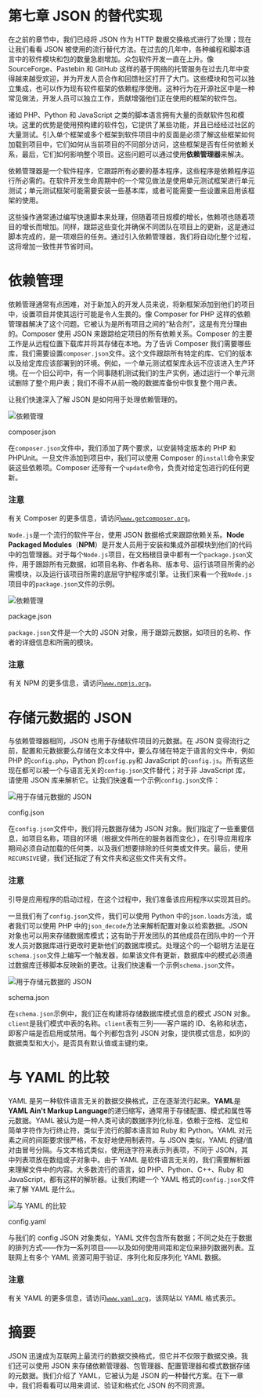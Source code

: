 # 第七章 JSON 的替代实现

在之前的章节中，我们已经将 JSON 作为 HTTP 数据交换格式进行了处理；现在让我们看看 JSON 被使用的流行替代方法。在过去的几年中，各种编程和脚本语言中的软件模块和包的数量急剧增加。众包软件开发一直在上升。像 SourceForge、Pastebin 和 GitHub 这样的基于网络的托管服务在过去几年中变得越来越受欢迎，并为开发人员合作和回馈社区打开了大门。这些模块和包可以独立集成，也可以作为现有软件框架的依赖程序使用。这种行为在开源社区中是一种常见做法，开发人员可以独立工作，贡献增强他们正在使用的框架的软件包。

诸如 PHP、Python 和 JavaScript 之类的脚本语言拥有大量的贡献软件包和模块。这里的优势是使用预构建的软件包，它提供了某些功能，并且已经经过社区的大量测试。引入单个框架或多个框架到软件项目中的反面是必须了解这些框架如何加载到项目中，它们如何从当前项目的不同部分访问，这些框架是否有任何依赖关系，最后，它们如何影响整个项目。这些问题可以通过使用**依赖管理器**来解决。

依赖管理器是一个软件程序，它跟踪所有必要的基本程序，这些程序是依赖程序运行所必需的。在软件开发生命周期中的一个常见做法是使用单元测试框架进行单元测试；单元测试框架可能需要安装一些基本库，或者可能需要一些设置来启用该框架的使用。

这些操作通常通过编写快速脚本来处理，但随着项目规模的增长，依赖项也随着项目的增长而增加。同样，跟踪这些变化并确保不同团队在项目上的更新，这是通过脚本完成的，是一项艰巨的任务。通过引入依赖管理器，我们将自动化整个过程，这将增加一致性并节省时间。

# 依赖管理

依赖管理通常有点困难，对于新加入的开发人员来说，将新框架添加到他们的项目中，设置项目并使其运行可能是令人生畏的。像 Composer for PHP 这样的依赖管理器解决了这个问题。它被认为是所有项目之间的“粘合剂”，这是有充分理由的。Composer 使用 JSON 来跟踪给定项目的所有依赖关系。Composer 的主要工作是从远程位置下载库并将其存储在本地。为了告诉 Composer 我们需要哪些库，我们需要设置`composer.json`文件。这个文件跟踪所有特定的库、它们的版本以及给定库应该部署到的环境。例如，一个单元测试框架库永远不应该进入生产环境。在一个旧公司中，有一个同事随机测试我们的生产实例，通过运行一个单元测试删除了整个用户表；我们不得不从前一晚的数据库备份中恢复整个用户表。

让我们快速深入了解 JSON 是如何用于处理依赖管理的。

![依赖管理](img/6034OS_07_01.jpg)

composer.json

在`composer.json`文件中，我们添加了两个要求，以安装特定版本的 PHP 和 PHPUnit。一旦文件添加到项目中，我们可以使用 Composer 的`install`命令来安装这些依赖项。Composer 还带有一个`update`命令，负责对给定包进行的任何更新。

### 注意

有关 Composer 的更多信息，请访问[`www.getcomposer.org`](http://www.getcomposer.org)。

`Node.js`是一个流行的软件平台，使用 JSON 数据格式来跟踪依赖关系。**Node Packaged Modules**（**NPM**）是开发人员用于安装和集成外部模块到他们的代码中的包管理器。对于每个`Node.js`项目，在文档根目录中都有一个`package.json`文件，用于跟踪所有元数据，如项目名称、作者名称、版本号、运行该项目所需的必需模块，以及运行该项目所需的底层守护程序或引擎。让我们来看一个我`Node.js`项目中的`package.json`文件的示例。

![依赖管理](img/6034OS_07_02.jpg)

package.json

`package.json`文件是一个大的 JSON 对象，用于跟踪元数据，如项目的名称、作者的详细信息和所需的模块。

### 注意

有关 NPM 的更多信息，请访问[`www.npmjs.org`](https://www.npmjs.org)。

# 存储元数据的 JSON

与依赖管理器相同，JSON 也用于存储软件项目的元数据。在 JSON 变得流行之前，配置和元数据要么存储在文本文件中，要么存储在特定于语言的文件中，例如 PHP 的`config.php`，Python 的`config.py`和 JavaScript 的`config.js`。所有这些现在都可以被一个与语言无关的`config.json`文件替代；对于非 JavaScript 库，请使用 JSON 库来解析它。让我们快速看一个示例`config.json`文件：

![用于存储元数据的 JSON](img/6034OS_07_03.jpg)

config.json

在`config.json`文件中，我们将元数据存储为 JSON 对象。我们指定了一些重要信息，如项目名称，项目的环境（根据文件所在的服务器而变化），在引导应用程序期间必须自动加载的任何类，以及我们想要排除的任何类或文件夹。最后，使用`RECURSIVE`键，我们还指定了有文件夹和这些文件夹有文件。

### 注意

引导是应用程序的启动过程，在这个过程中，我们准备该应用程序以实现其目的。

一旦我们有了`config.json`文件，我们可以使用 Python 中的`json.loads`方法，或者我们可以使用 PHP 中的`json_decode`方法来解析配置对象以检索数据。JSON 对象也可以用来存储数据库模式；这有助于开发团队的其他成员在团队中的一个开发人员对数据库进行更改时更新他们的数据库模式。处理这个的一个聪明方法是在`schema.json`文件上编写一个触发器，如果该文件有更新，数据库中的模式必须通过数据库迁移脚本反映新的更改。让我们快速看一个示例`schema.json`文件。

![用于存储元数据的 JSON](img/6034OS_07_04.jpg)

schema.json

在`schema.json`示例中，我们正在构建将存储数据库模式信息的模式 JSON 对象。`client`是我们模式中表的名称。`client`表有三列——客户端的 ID、名称和状态，即客户端是否启用或禁用。每个列都包含列 JSON 对象，提供模式信息，如列的数据类型和大小，是否具有默认值或主键约束。

# 与 YAML 的比较

YAML 是另一种软件语言无关的数据交换格式，正在逐渐流行起来。**YAML**是**YAML Ain't Markup Language**的递归缩写，通常用于存储配置、模式和属性等元数据。YAML 被认为是一种人类可读的数据序列化标准，依赖于空格、定位和简单字符作为行终止符，类似于流行的脚本语言如 Ruby 和 Python。YAML 对元素之间的间距要求很严格，不友好地使用制表符。与 JSON 类似，YAML 的键/值对由冒号分隔。与文本格式类似，使用连字符来表示列表项，不同于 JSON，其中列表项放在数组或子对象中。由于 YAML 是软件语言无关的，我们需要解析器来理解文件中的内容。大多数流行的语言，如 PHP、Python、C++、Ruby 和 JavaScript，都有这样的解析器。让我们构建一个 YAML 格式的`config.json`文件来了解 YAML 是什么。

![与 YAML 的比较](img/6034OS_07_05.jpg)

config.yaml

与我们的 config JSON 对象类似，YAML 文件包含所有数据；不同之处在于数据的排列方式——作为一系列项目——以及如何使用间距和定位来排列数据列表。互联网上有多个 YAML 资源可用于验证、序列化和反序列化 YAML 数据。

### 注意

有关 YAML 的更多信息，请访问[`www.yaml.org`](http://www.yaml.org)，该网站以 YAML 格式表示。

# 摘要

JSON 迅速成为互联网上最流行的数据交换格式，但它并不仅限于数据交换。我们还可以使用 JSON 来存储依赖管理器、包管理器、配置管理器和模式数据存储的元数据。我们介绍了 YAML，它被认为是 JSON 的一种替代方案。在下一章中，我们将看看可以用来调试、验证和格式化 JSON 的不同资源。
